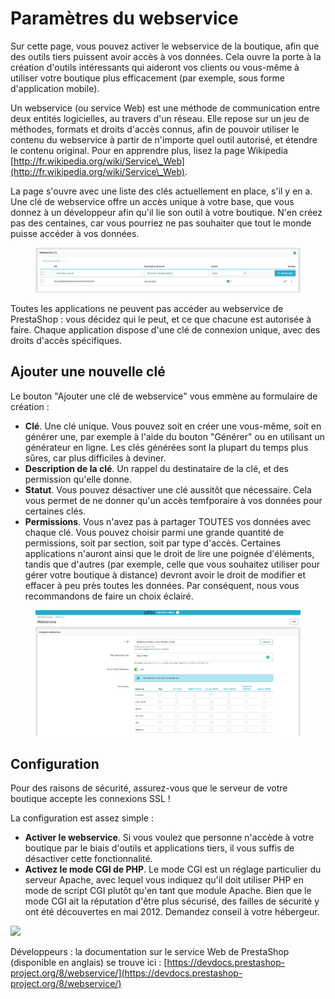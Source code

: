 # Paramètres du webservice

Sur cette page, vous pouvez activer le webservice de la boutique, afin que des outils tiers puissent avoir accès à vos données. Cela ouvre la porte à la création d'outils intéressants qui aideront vos clients ou vous-même à utiliser votre boutique plus efficacement (par exemple, sous forme d'application mobile).

Un webservice (ou service Web) est une méthode de communication entre deux entités logicielles, au travers d'un réseau. Elle repose sur un jeu de méthodes, formats et droits d'accès connus, afin de pouvoir utiliser le contenu du webservice à partir de n'importe quel outil autorisé, et étendre le contenu original. Pour en apprendre plus, lisez la page Wikipedia [http://fr.wikipedia.org/wiki/Service\_Web](http://fr.wikipedia.org/wiki/Service\_Web).

La page s'ouvre avec une liste des clés actuellement en place, s'il y en a. Une clé de webservice offre un accès unique à votre base, que vous donnez à un développeur afin qu'il lie son outil à votre boutique. N'en créez pas des centaines, car vous pourriez ne pas souhaiter que tout le monde puisse accéder à vos données.

<figure><img src="../../../.gitbook/assets/image (4) (1).png" alt=""><figcaption></figcaption></figure>

Toutes les applications ne peuvent pas accéder au webservice de PrestaShop : vous décidez qui le peut, et ce que chacune est autorisée à faire. Chaque application dispose d'une clé de connexion unique, avec des droits d'accès spécifiques.

## Ajouter une nouvelle clé <a href="#parametresduserviceweb-ajouterunenouvellecle" id="parametresduserviceweb-ajouterunenouvellecle"></a>

Le bouton "Ajouter une clé de webservice" vous emmène au formulaire de création :

* **Clé**. Une clé unique. Vous pouvez soit en créer une vous-même, soit en générer une, par exemple à l'aide du bouton "Générer" ou en utilisant un générateur en ligne. Les clés générées sont la plupart du temps plus sûres, car plus difficiles à deviner.
* **Description de la clé**. Un rappel du destinataire de la clé, et des permission qu'elle donne.
* **Statut**. Vous pouvez désactiver une clé aussitôt que nécessaire. Cela vous permet de ne donner qu'un accès temfporaire à vos données pour certaines clés.
* **Permissions**. Vous n'avez pas à partager TOUTES vos données avec chaque clé. Vous pouvez choisir parmi une grande quantité de permissions, soit par section, soit par type d'accès. Certaines applications n'auront ainsi que le droit de lire une poignée d'éléments, tandis que d'autres (par exemple, celle que vous souhaitez utiliser pour gérer votre boutique à distance) devront avoir le droit de modifier et effacer à peu près toutes les données. Par conséquent, nous vous recommandons de faire un choix éclairé.

<figure><img src="../../../.gitbook/assets/image (3) (1).png" alt=""><figcaption></figcaption></figure>

## Configuration <a href="#parametresduserviceweb-configuration" id="parametresduserviceweb-configuration"></a>

Pour des raisons de sécurité, assurez-vous que le serveur de votre boutique accepte les connexions SSL !

La configuration est assez simple :

* **Activer le webservice**. Si vous voulez que personne n'accède à votre boutique par le biais d'outils et applications tiers, il vous suffis de désactiver cette fonctionnalité.
* **Activez le mode CGI de PHP**. Le mode CGI est un réglage particulier du serveur Apache, avec lequel vous indiquez qu'il doit utiliser PHP en mode de script CGI plutôt qu'en tant que module Apache. Bien que le mode CGI ait la réputation d'être plus sécurisé, des failles de sécurité y ont été découvertes en mai 2012. Demandez conseil à votre hébergeur.

![](../../../.gitbook/assets/52298493.png)

Développeurs : la documentation sur le service Web de PrestaShop (disponible en anglais) se trouve ici : [https://devdocs.prestashop-project.org/8/webservice/](https://devdocs.prestashop-project.org/8/webservice/)
